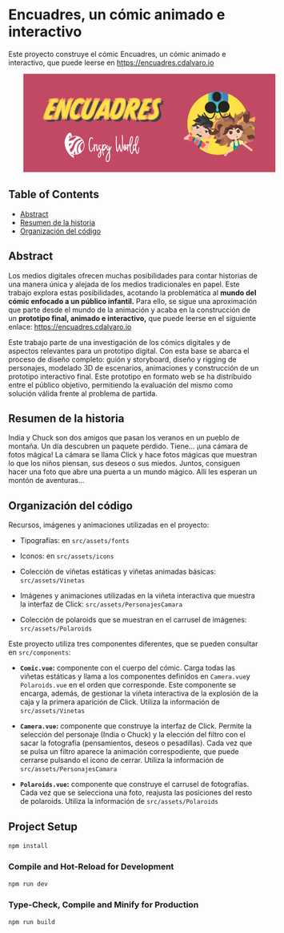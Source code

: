 # Encuadres, un cómic animado e interactivo

Este proyecto construye el cómic Encuadres, un cómic animado e interactivo, que puede leerse en https://encuadres.cdalvaro.io

<div align=center>
  <img src="public/README/banner.png" alt="UNIR" title="UNIR" hspace="30" height="196px" />
</div>

## Table of Contents

- [Abstract](#abstract)
- [Resumen de la historia](#resumen-de-la-historia)
- [Organización del código](#organización-del-código)

## Abstract

Los medios digitales ofrecen muchas posibilidades para contar historias de una manera única y alejada de los medios tradicionales en papel. Este trabajo explora estas posibilidades, acotando la problemática al **mundo del cómic enfocado a un público infantil.** Para ello, se sigue una aproximación que parte desde el mundo de la animación y acaba en la construcción de un **prototipo final, animado e interactivo,** que puede leerse en el siguiente enlace: https://encuadres.cdalvaro.io

Este trabajo parte de una investigación de los cómics digitales y de aspectos relevantes para un prototipo digital. Con esta base se abarca el proceso de diseño completo: guión y storyboard, diseño y rigging de personajes, modelado 3D de escenarios, animaciones y construcción de un prototipo interactivo final. Este prototipo en formato web se ha distribuido entre el público objetivo, permitiendo la evaluación del mismo como solución válida frente al problema de partida.

## Resumen de la historia

India y Chuck son dos amigos que pasan los veranos en un pueblo de montaña. Un día descubren un paquete perdido. Tiene... ¡una cámara de fotos mágica! La cámara se llama Click y hace fotos mágicas que muestran lo que los niños piensan, sus deseos o sus miedos. Juntos, consiguen hacer una foto que abre una puerta a un mundo mágico. Allí les esperan un montón de aventuras...

## Organización del código

Recursos, imágenes y animaciones utilizadas en el proyecto:

- Tipografías: en `src/assets/fonts`

- Iconos: en `src/assets/icons`

- Colección de viñetas estáticas y viñetas animadas básicas: `src/assets/Vinetas`

- Imágenes y animaciones utilizadas en la viñeta interactiva que muestra la interfaz de Click: `src/assets/PersonajesCamara`

- Colección de polaroids que se muestran en el carrusel de imágenes: `src/assets/Polaroids`

Este proyecto utiliza tres componentes diferentes, que se pueden consultar en `src/components`:

- **`Comic.vue`:** componente con el cuerpo del cómic. Carga todas las viñetas estáticas y llama a los componentes definidos en `Camera.vue`y `Polaroids.vue` en el orden que corresponde. Este componente se encarga, además, de gestionar la viñeta interactiva de la explosión de la caja y la primera aparición de Click. Utiliza la información de `src/assets/Vinetas`

- **`Camera.vue`:** componente que construye la interfaz de Click. Permite la selección del personaje (India o Chuck) y la elección del filtro con el sacar la fotografía (pensamientos, deseos o pesadillas). Cada vez que se pulsa un filtro aparece la animación correspodiente, que puede cerrarse pulsando el icono de cerrar. Utiliza la información de `src/assets/PersonajesCamara`

- **`Polaroids.vue`:** componente que construye el carrusel de fotografías. Cada vez que se selecciona una foto, reajusta las posiciones del resto de polaroids. Utiliza la información de  `src/assets/Polaroids`

## Project Setup

```sh
npm install
```

### Compile and Hot-Reload for Development

```sh
npm run dev
```

### Type-Check, Compile and Minify for Production

```sh
npm run build
```
